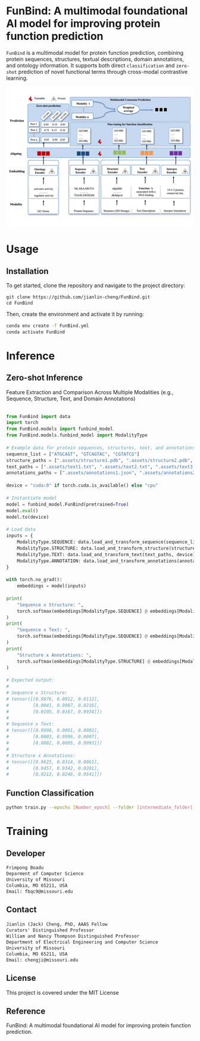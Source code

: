 # FunBind: A multimodal foundational AI model for improving protein function prediction


`FunBind` is a multimodal model for protein function prediction, combining protein sequences, structures, textual descriptions, domain annotations, and ontology information.
It supports both direct `classification` and `zero-shot` prediction of novel functional terms through cross-modal contrastive learning.

![Method overview ](model.png)

# Usage

## Installation
To get started, clone the repository and navigate to the project directory:
```
git clone https://github.com/jianlin-cheng/FunBind.git
cd FunBind
```

Then, create the environment and activate it by running:
```bash
conda env create -f FunBind.yml
conda activate FunBind
```


# Inference

## Zero-shot Inference

Feature Extraction and Comparison Across Multiple Modalities (e.g., Sequence, Structure, Text, and Domain Annotations)



```python

from FunBind import data
import torch
from FunBind.models import funbind_model
from FunBind.models.funbind_model import ModalityType

# Example data for protein sequences, structures, text, and annotations
sequence_list = ["ATGCAGT", "GTCAGTAC", "CGTATCG"]
structure_paths = [".assets/structure1.pdb", ".assets/structure2.pdb", ".assets/structure3.pdb"]
text_paths = [".assets/text1.txt", ".assets/text2.txt", ".assets/text3.txt"]
annotations_paths = [".assets/annotations1.json", ".assets/annotations2.json", ".assets/annotations3.json"]

device = "cuda:0" if torch.cuda.is_available() else "cpu"

# Instantiate model
model = funbind_model.FunBind(pretrained=True)
model.eval()
model.to(device)

# Load data
inputs = {
    ModalityType.SEQUENCE: data.load_and_transform_sequence(sequence_list, device),
    ModalityType.STRUCTURE: data.load_and_transform_structure(structure_paths, device),
    ModalityType.TEXT: data.load_and_transform_text(text_paths, device),
    ModalityType.ANNOTATION: data.load_and_transform_annotations(annotations_paths, device),
}

with torch.no_grad():
    embeddings = model(inputs)

print(
    "Sequence x Structure: ",
    torch.softmax(embeddings[ModalityType.SEQUENCE] @ embeddings[ModalityType.STRUCTURE].T, dim=-1),
)
print(
    "Sequence x Text: ",
    torch.softmax(embeddings[ModalityType.SEQUENCE] @ embeddings[ModalityType.TEXT].T, dim=-1),
)
print(
    "Structure x Annotations: ",
    torch.softmax(embeddings[ModalityType.STRUCTURE] @ embeddings[ModalityType.ANNOTATION].T, dim=-1),
)

# Expected output:
#
# Sequence x Structure:
# tensor([[0.9876, 0.0012, 0.0112],
#         [0.0041, 0.9987, 0.0216],
#         [0.0105, 0.0167, 0.9934]])
#
# Sequence x Text:
# tensor([[0.9998, 0.0001, 0.0002],
#         [0.0003, 0.9996, 0.0007],
#         [0.0002, 0.0005, 0.9993]])
#
# Structure x Annotations:
# tensor([[0.9625, 0.0314, 0.0061],
#         [0.0457, 0.9342, 0.0201],
#         [0.0213, 0.0246, 0.9541]])

```

## Function Classification

```bash
python train.py --epochs [Number_epoch] --folder [intermediate_folder]
```


# Training


## Developer

```
Frimpong Boadu
Deparment of Computer Science
University of Missouri
Columbia, MO 65211, USA
Email: fbqc9@missouri.edu
```
## Contact

```
Jianlin (Jack) Cheng, PhD, AAAS Fellow
Curators' Distinguished Professor
William and Nancy Thompson Distinguished Professor
Department of Electrical Engineering and Computer Science
University of Missouri
Columbia, MO 65211, USA
Email: chengji@missouri.edu
```

## License
This project is covered under the MIT License

## Reference

FunBind: A multimodal foundational AI model for improving protein function prediction.